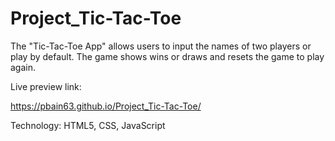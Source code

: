 # Project_Tic-Tac-Toe
The "Tic-Tac-Toe App" allows users to input the names of two players or play by default. The game shows wins or draws and resets the game to play again.


Live preview link:

https://pbain63.github.io/Project_Tic-Tac-Toe/


Technology: HTML5, CSS, JavaScript